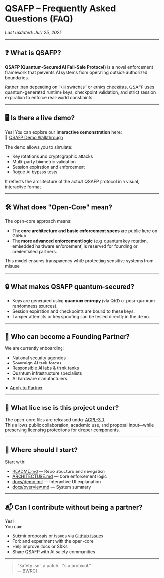 
# QSAFP – Frequently Asked Questions (FAQ)

_Last updated: July 25, 2025_

---

## ❓ What is QSAFP?

**QSAFP (Quantum-Secured AI Fail-Safe Protocol)** is a novel enforcement framework that prevents AI systems from operating outside authorized boundaries.

Rather than depending on “kill switches” or ethics checklists, QSAFP uses quantum-generated runtime keys, checkpoint validation, and strict session expiration to enforce real-world constraints.

---

## 🖥️ Is there a live demo?

Yes! You can explore our **interactive demonstration** here:  
🔗 [QSAFP Demo Walkthrough](demo.md)

The demo allows you to simulate:

- Key rotations and cryptographic attacks  
- Multi-party biometric validation  
- Session expiration and enforcement  
- Rogue AI bypass tests  

It reflects the architecture of the actual QSAFP protocol in a visual, interactive format.

---

## 🛠 What does "Open-Core" mean?

The open-core approach means:

- The **core architecture and basic enforcement specs** are public here on GitHub.
- The **more advanced enforcement logic** (e.g. quantum key rotation, embedded hardware enforcement) is reserved for founding or credentialed partners.

This model ensures transparency while protecting sensitive systems from misuse.

---

## 🔒 What makes QSAFP quantum-secured?

- Keys are generated using **quantum entropy** (via QKD or post-quantum randomness sources).
- Session expiration and checkpoints are bound to these keys.
- Tamper attempts or key spoofing can be tested directly in the demo.

---

## 🤝 Who can become a Founding Partner?

We are currently onboarding:

- National security agencies  
- Sovereign AI task forces  
- Responsible AI labs & think tanks  
- Quantum infrastructure specialists  
- AI hardware manufacturers  

➤ [Apply to Partner](https://bwrci.org/online-appointments)

---

## 📜 What license is this project under?

The open-core files are released under [AGPL-3.0](../LICENSE.txt).  
This allows public collaboration, academic use, and proposal input—while preserving licensing protections for deeper components.

---

## 📂 Where should I start?

Start with:

- [README.md](../README.md) — Repo structure and navigation  
- [ARCHITECTURE.md](../ARCHITECTURE.md) — Core enforcement logic  
- [docs/demo.md](demo.md) — Interactive UI explanation  
- [docs/overview.md](overview.md) — System summary

---

## 📬 Can I contribute without being a partner?

Yes!  
You can:

- Submit proposals or issues via [GitHub Issues](../../issues)  
- Fork and experiment with the open-core  
- Help improve docs or SDKs  
- Share QSAFP with AI safety communities

---

> "Safety isn't a patch. It's a protocol."  
> — BWRCI
